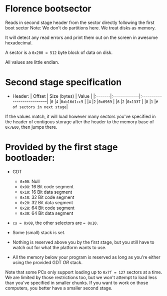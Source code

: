 # Florence bootsector
Reads in second stage header from the sector directly following the first boot sector
Note: We don't do partitions here. We treat disks as memory.

It will detect any read errors and print them out on the screen in awesome hexadecimal.

A sector is a `0x200 = 512` byte block of data on disk.

All values are little endian.

# Second stage specification
* Header:
  | Offset | Size (bytes) | Value                      |
  |:-------|:-------------|:---------------------------|
  |`0`     |`4`           |`0xb16d1cc5`                |
  |`4`     |`2`           |`0x6969`                    |
  |`6`     |`2`           |`0x1337`                    |
  |`8`     |`1`           |`# of sectors in next stage`|

If the values match, it will load however many sectors you've specified in the header of contigous storage after the header to the memory base of `0x7E00`, then jumps there.

# Provided by the first stage bootloader:
* GDT
  * `0x00`: Null
  * `0x08`: 16 Bit code segment
  * `0x10`: 16 Bit data segment
  * `0x18`: 32 Bit code segment
  * `0x20`: 32 Bit data segment
  * `0x28`: 64 Bit code segment
  * `0x30`: 64 Bit data segment

* `cs = 0x08`, the other selectors are `= 0x10`.
* Some (small) stack is set.
* Nothing is reserved above you by the first stage, but you still have to watch out for what the platform wants to use.
* All the memory below your program is reserved as long as you're either using the provided GDT *OR* stack.

Note that some PCs only support loading up to `0x7f = 127` sectors at a time. We are limited by those restrictions too, but we won't attempt to load less than you've specified in smaller chunks. If you want to work on those computers, you better have a smaller second stage.
